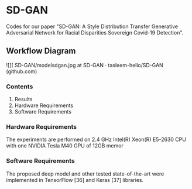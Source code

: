 # SD-GAN
Codes for our paper "SD-GAN: A Style Distribution Transfer Generative Adversarial Network for Racial Disparities Sovereign Covid-19 Detection". 
## Workflow Diagram
![]( SD-GAN/modelsdgan.jpg at SD-GAN · tasleem-hello/SD-GAN (github.com)
### Contents
1. Results
2. Hardware Requirements
3. Software Requirements
### Hardware Requirements
The experiments are performed on 2.4 GHz Intel(R) Xeon(R) E5-2630 CPU with one NVIDIA Tesla M40 GPU of 12GB memor
### Software Requirements
The proposed deep model and other tested state-of-the-art were implemented in TensorFlow [36] and Keras [37] libraries.
